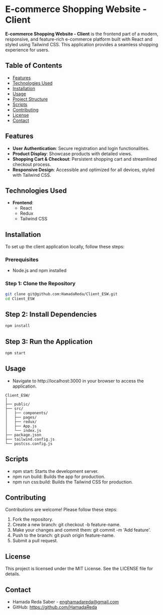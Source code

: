 # E-commerce Shopping Website - Client

**E-commerce Shopping Website - Client** is the frontend part of a modern, responsive, and feature-rich e-commerce platform built with React and styled using Tailwind CSS. This application provides a seamless shopping experience for users.

## Table of Contents

- [Features](#features)
- [Technologies Used](#technologies-used)
- [Installation](#installation)
- [Usage](#usage)
- [Project Structure](#project-structure)
- [Scripts](#scripts)
- [Contributing](#contributing)
- [License](#license)
- [Contact](#contact)

## Features

- **User Authentication**: Secure registration and login functionalities.
- **Product Display**: Showcase products with detailed views.
- **Shopping Cart & Checkout**: Persistent shopping cart and streamlined checkout process.
- **Responsive Design**: Accessible and optimized for all devices, styled with Tailwind CSS.

## Technologies Used

- **Frontend**: 
  - React
  - Redux
  - Tailwind CSS

## Installation

To set up the client application locally, follow these steps:

### Prerequisites

- Node.js and npm installed

### Step 1: Clone the Repository

```bash
git clone git@github.com:HamadaReda/Client_ESW.git
cd Client_ESW
```

## Step 2: Install Dependencies

```bash
npm install
```

## Step 3: Run the Application

```bash
npm start
```

## Usage

- Navigate to http://localhost:3000 in your browser to access the application.

```plaintext
Client_ESW/
│
├── public/
├── src/
│   ├── components/
│   ├── pages/
│   ├── redux/
│   ├── App.js
│   └── index.js
├── package.json
├── tailwind.config.js
└── postcss.config.js
```

## Scripts

- npm start: Starts the development server.
- npm run build: Builds the app for production.
- npm run css:build: Builds the Tailwind CSS for production.

## Contributing

Contributions are welcome! Please follow these steps:

1. Fork the repository.
2. Create a new branch: git checkout -b feature-name.
3. Make your changes and commit them: git commit -m 'Add feature'.
4. Push to the branch: git push origin feature-name.
5. Submit a pull request.

## License

This project is licensed under the MIT License. See the LICENSE file for details.

## Contact

- Hamada Reda Saber - enghamadareda@gmail.com
- GitHub: https://github.com/HamadaReda
